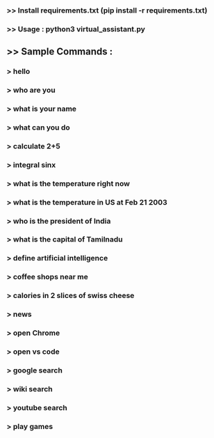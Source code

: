 ### >> Install requirements.txt (pip install -r requirements.txt)

### >> Usage : python3 virtual_assistant.py




## >> Sample Commands :
### > hello
### > who are you
### > what is your name
### > what can you do
### > calculate 2+5
### > integral sinx 
### > what is the temperature right now
### > what is the temperature in US at Feb 21 2003
### > who is the president of India
### > what is the capital of Tamilnadu
### > define artificial intelligence
### > coffee shops near me
### > calories in 2 slices of swiss cheese
### > news
### > open Chrome
### > open vs code
### > google search
### > wiki search
### > youtube search
### > play games


